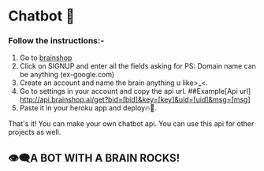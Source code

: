 # Chatbot 🔰
### Follow the instructions:- 
1. Go to [brainshop](http://brainshop.ai)<br>
2. Click on SIGNUP and enter all the fields asking for
PS: Domain name can be anything (ex-google.com)
3. Create an account and name the brain anything u like>_<. <br>
4. Go to settings in your account and copy the api url.
##Example[Api url] 
http://api.brainshop.ai/get?bid=[bid]&key=[key]&uid=[uid]&msg=[msg]<br>
5. Paste it in your heroku app and deploy🔥💖.<br>

That's it! You can make your own chatbot api. You can use this api for other projects as well.

## 👁️‍🗨️A BOT WITH A BRAIN ROCKS!
